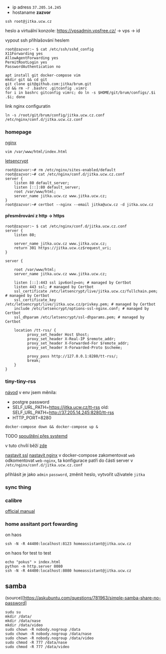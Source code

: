 * ip adress `37.205.14.245`
* hostaname **zazvor**
```
ssh root@jitka.ucw.cz
```
heslo a virtuální konzole:
https://vpsadmin.vpsfree.cz/ -> vps -> id 

vypout ssh příhlašování heslem
```
root@zazvor:~ $ cat /etc/ssh/sshd_config 
X11Forwarding yes
AllowAgentForwarding yes
PermitRootLogin yes
PasswordAuthentication no
```


```
apt install git docker-compose vim
mkdir git && cd git
git clone git@github.com:jitka/brum.git
cd && rm -r .bashrc .gitconfig .vimrc
for i in bashrc gitconfig vimrc; do ln -s $HOME/git/brum/configs/.$i .$i; done
```

link nginx configuratin
```
ln -s /root/git/brum/config/jitka.ucw.cz.conf /etc/nginx/conf.d/jitka.ucw.cz.conf 
```
### homepage

[nginx](https://www.digitalocean.com/community/tutorials/how-to-install-nginx-on-debian-10)
```
vim /var/www/html/index.html
```
[letsencrypt](https://www.nginx.com/blog/using-free-ssltls-certificates-from-lets-encrypt-with-nginx/)
```
root@zazvor:~# rm /etc/nginx/sites-enabled/default
root@zazvor:~# cat /etc/nginx/conf.d/jitka.ucw.cz.conf
server {
    listen 80 default_server;
    listen [::]:80 default_server;
    root /var/www/html;
    server_name jitka.ucw.cz www.jitka.ucw.cz;
}
root@zazvor:~# certbot --nginx --email jitka@ucw.cz -d jitka.ucw.cz
```
#### přesměrování z http -> https
```
root@zazvor:~ $ cat /etc/nginx/conf.d/jitka.ucw.cz.conf 
server {
    listen 80;

    server_name jitka.ucw.cz www.jitka.ucw.cz;
    return 301 https://jitka.ucw.cz$request_uri;
}

server {

    root /var/www/html;
    server_name jitka.ucw.cz www.jitka.ucw.cz;

    listen [::]:443 ssl ipv6only=on; # managed by Certbot
    listen 443 ssl; # managed by Certbot
    ssl_certificate /etc/letsencrypt/live/jitka.ucw.cz/fullchain.pem; # managed by Certbot
    ssl_certificate_key /etc/letsencrypt/live/jitka.ucw.cz/privkey.pem; # managed by Certbot
    include /etc/letsencrypt/options-ssl-nginx.conf; # managed by Certbot
    ssl_dhparam /etc/letsencrypt/ssl-dhparams.pem; # managed by Certbot

    location /tt-rss/ {
          proxy_set_header Host $host;
          proxy_set_header X-Real-IP $remote_addr;
          proxy_set_header X-Forwarded-For $remote_addr;
          proxy_set_header X-Forwarded-Proto $scheme;

          proxy_pass http://127.0.0.1:8280/tt-rss/;
          break;
    }
}
```

### tiny-tiny-rss
[návod](https://git.tt-rss.org/fox/ttrss-docker-compose/src/static-dockerhub/README.md)
v env jsem měnila:
* postgre password 
* SELF_URL_PATH=https://jitka.ucw.cz/tt-rss old: SELF_URL_PATH=http://37.205.14.245:8280/tt-rss
* HTTP_PORT=8280

```
docker-compose down && docker-compose up &
```
TODO [spouštění přes systemd](https://community.hetzner.com/tutorials/docker-compose-as-systemd-service)

v tuto chvílí běží [zde](http://37.205.14.245:8280/tt-rss/)

[nastavit ssl](https://git.tt-rss.org/fox/ttrss-docker-compose/wiki#using-ssl-with-letsencrypt)
[nastavit nginx](https://git.tt-rss.org/fox/ttrss-docker-compose/wiki#how-do-i-put-this-container-behind-a-reverse-proxy) v docker-compose zakomentovat `web` odkomentovat `web-nginx`, ta konfigurace patří do části server v `/etc/nginx/conf.d/jitka.ucw.cz.conf` 


přihlásit je jako `admin` `password`, změnit heslo, vytvořit uživatele `jitka`

### sync thing

### calibre
[official manual](https://manual.calibre-ebook.com/server.html#accessing-the-server-from-devices-on-your-home-network)

### home assitant port fowarding

on haos
```
ssh -N -R 44400:localhost:8123 homeassistant@jitka.ucw.cz
```

on haos for test to test

```
echo "pokus" > index.html
python -m http.server 8080
ssh -N -R 44400:localhost:8080 homeassistant@jitka.ucw.cz
```

## samba

(source)[https://askubuntu.com/questions/781963/simple-samba-share-no-password]

```
sudu su
mkdir /data/
mkdir /data/nase
mkdir /data/video
sudo chown -R nobody.nogroup /data
sudo chown -R nobody.nogroup /data/nase
sudo chown -R nobody.nogroup /data/video
sudo chmod -R 777 /data/nase
sudo chmod -R 777 /data/video
```
